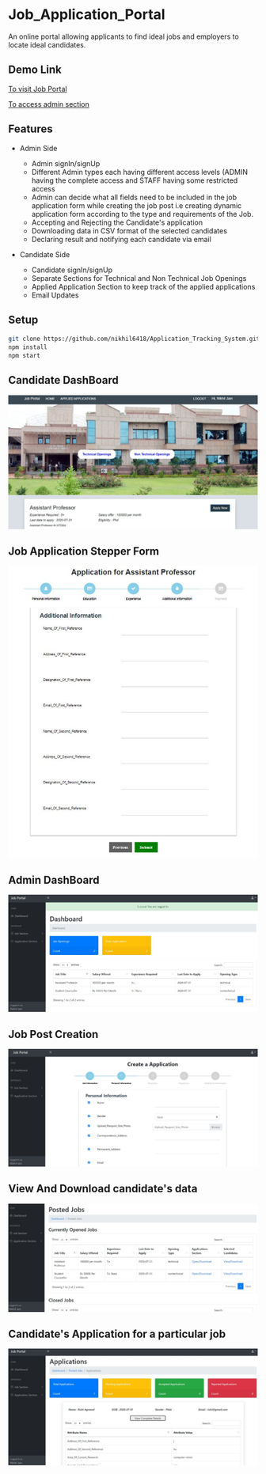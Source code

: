 # Job_Application_Portal

An online portal allowing applicants to find ideal jobs and employers to locate ideal candidates.

## Demo Link

[To visit Job Portal](http://jobportal2021.herokuapp.com/)

[To access admin section](http://jobportal2021.herokuapp.com/admin)

## Features 
* Admin Side
  - Admin signIn/signUp
  - Different Admin types each having different access levels (ADMIN having the complete access and STAFF having some restricted access 
  - Admin can decide what all fields need to be included in the job application form while creating the job post i.e creating dynamic application form according to the type and requirements of the Job. 
  - Accepting and Rejecting the Candidate's application
  - Downloading data in CSV format of the selected candidates 
  - Declaring result and notifying each candidate via email

* Candidate Side
  - Candidate signIn/signUp
  - Separate Sections for Technical and Non Technical Job Openings 
  - Applied Application Section to keep track of the applied applications
  - Email Updates


## Setup
         
```bash
git clone https://github.com/nikhil6418/Application_Tracking_System.git
npm install
npm start
```

## Candidate DashBoard
<img src="public/images/j1.JPG">

## Job Application Stepper Form
<img src="public/images/j2.JPG">

## Admin DashBoard
<img src="public/images/j3.JPG">

## Job Post Creation 
<img src="public/images/j4.JPG">

## View And Download candidate's data
<img src="public/images/j5.JPG">

## Candidate's Application for a particular job
<img src="public/images/j6.JPG">
